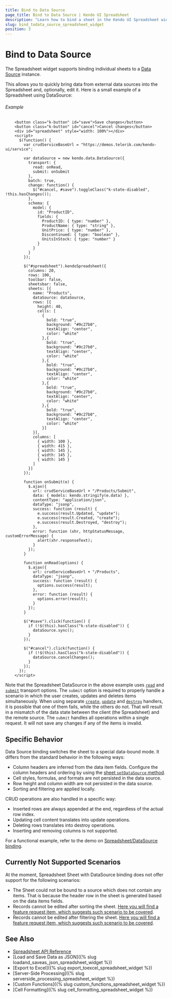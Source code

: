```yaml
---
title: Bind to Data Source
page_title: Bind to Data Source | Kendo UI Spreadsheet
description: "Learn how to bind a sheet in the Kendo UI Spreadsheet widget to a Data Source."
slug: bind_todata_source_spreadsheet_widget
position: 3
---
```


# Bind to Data Source

The Spreadsheet widget supports binding individual sheets to a [Data Source](/framework/datasource/overview) instance.

This allows you to quickly bring data from external data sources into the Spreadsheet and, optionally, edit it. Here is a small example of a Spreadsheet using DataSource:

###### Example

```dojo
    <button class="k-button" id="save">Save changes</button>
    <button class="k-button" id="cancel">Cancel changes</button>
    <div id="spreadsheet" style="width: 100%"></div>
    <script>
      $(function() {
        var crudServiceBaseUrl = "https://demos.telerik.com/kendo-ui/service";

        var dataSource = new kendo.data.DataSource({
          transport: {
            read: onRead,
            submit: onSubmit
          },
          batch: true,
          change: function() {
            $("#cancel, #save").toggleClass("k-state-disabled", !this.hasChanges());
          },
          schema: {
            model: {
              id: "ProductID",
              fields: {
                ProductID: { type: "number" },
                ProductName: { type: "string" },
                UnitPrice: { type: "number" },
                Discontinued: { type: "boolean" },
                UnitsInStock: { type: "number" }
              }
            }
          }
        });

        $("#spreadsheet").kendoSpreadsheet({
          columns: 20,
          rows: 100,
          toolbar: false,
          sheetsbar: false,
          sheets: [{
            name: "Products",
            dataSource: dataSource,
            rows: [{
              height: 40,
              cells: [
                {
                  bold: "true",
                  background: "#9c27b0",
                  textAlign: "center",
                  color: "white"
                },{
                  bold: "true",
                  background: "#9c27b0",
                  textAlign: "center",
                  color: "white"
                },{
                  bold: "true",
                  background: "#9c27b0",
                  textAlign: "center",
                  color: "white"
                },{
                  bold: "true",
                  background: "#9c27b0",
                  textAlign: "center",
                  color: "white"
                },{
                  bold: "true",
                  background: "#9c27b0",
                  textAlign: "center",
                  color: "white"
                }]
            }],
            columns: [
              { width: 100 },
              { width: 415 },
              { width: 145 },
              { width: 145 },
              { width: 145 }
            ]
          }]
        });

        function onSubmit(e) {
          $.ajax({
            url: crudServiceBaseUrl + "/Products/Submit",
            data: { models: kendo.stringify(e.data) },
            contentType: "application/json",
            dataType: "jsonp",
            success: function (result) {
              e.success(result.Updated, "update");
              e.success(result.Created, "create");
              e.success(result.Destroyed, "destroy");
            },
            error: function (xhr, httpStatusMessage, customErrorMessage) {
              alert(xhr.responseText);
            }
          });
        }

        function onRead(options) {
          $.ajax({
            url: crudServiceBaseUrl + "/Products",
            dataType: "jsonp",
            success: function (result) {
              options.success(result);
            },
            error: function (result) {
              options.error(result);
            }
          });
        }

        $("#save").click(function() {
          if (!$(this).hasClass("k-state-disabled")) {
            dataSource.sync();
          }
        });

        $("#cancel").click(function() {
          if (!$(this).hasClass("k-state-disabled")) {
            dataSource.cancelChanges();
          }
        });
      });
    </script>
```

Note that the Spreadsheet DataSource in the above example uses [`read`](/api/javascript/data/datasource/configuration/transport.read) and [`submit`](/api/javascript/data/datasource/configuration/transport.submit) transport options. The `submit` option is required to properly handle a scenario in which the user creates, updates and deletes items simultaneously. When using separate [`create`](/api/javascript/data/datasource/configuration/transport.create), [`update`](/api/javascript/data/datasource/configuration/transport.update) and [`destroy`](/api/javascript/data/datasource/configuration/transport.destroy) handlers, it is possible that one of them fails, while the others do not. That will result in a mismatch of the data state between the client (the Spreadsheet) and the remote source. The `submit` handles all operations within a single request. It will not save any changes if any of the items is invalid.

## Specific Behavior

Data Source binding switches the sheet to a special data-bound mode. It differs from the standard behavior in the following ways:

* Column headers are inferred from the data item fields. Configure the column headers and ordering by using the [sheet `setDataSource` method](/api/javascript/spreadsheet/sheet/methods/setdatasource).
* Cell styles, formulas, and formats are not persisted in the data source.
* Row height and column width are not persisted in the data source.
* Sorting and filtering are applied locally.

CRUD operations are also handled in a specific way:

* Inserted rows are always appended at the end, regardless of the actual row index.
* Updating cell content translates into update operations.
* Deleting rows translates into destroy operations.
* Inserting and removing columns is not supported.

For a functional example, refer to the demo on [Spreadsheet/DataSource binding](http://demos.telerik.com/kendo-ui/spreadsheet/datasource).

## Currently Not Supported Scenarios

At the moment, Spreadsheet Sheet with DataSource binding does not offer support for the following scenarios:

* The Sheet could not be bound to a source which does not contain any items. That is because the header row in the sheet is generated based on the data items fields.
* Records cannot be edited after sorting the sheet. [Here you will find a feature request item, which suggests such scenario to be covered](https://feedback.telerik.com/kendo-jquery-ui/1402815-allow-sorting-for-spreadsheet-with-datasource).
* Records cannot be edited after filtering the sheet. [Here you will find a feature request item, which suggests such scenario to be covered](https://feedback.telerik.com/kendo-jquery-ui/1402817-allow-filtering-for-spreadsheet-with-datasource).

## See Also

* [Spreadsheet API Reference](/api/javascript/ui/spreadsheet)
* [Load and Save Data as JSON]({% slug loadand_saveas_json_spreadsheet_widget %})
* [Export to Excel]({% slug export_toexcel_spreadsheet_widget %})
* [Server-Side Processing]({% slug serverside_processing_spreadsheet_widget %})
* [Custom Functions]({% slug custom_functions_spreadsheet_widget %})
* [Cell Formatting]({% slug cell_formatting_spreadsheet_widget %})
